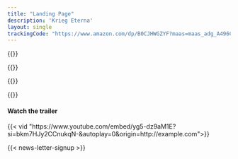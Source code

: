 ```yaml
---
title: "Landing Page"
description: 'Krieg Eterna'
layout: single
trackingCode: "https://www.amazon.com/dp/B0CJHWGZYF?maas=maas_adg_A496CD4726DD0C73C780550049183CF5_afap_abs&ref_=aa_maas&tag=maas"
---
```



{{<product-showcase-section>}}

{{<card-gallery-section>}}

{{<review-showcase-section>}}

{{<slanted-section>}}
<section class="no-gradient">
    <div class="main-section" style="padding-bottom: 1em;">
        <div class="sub-section video-box">
            <div class="title-wrapper">
                <h4>Watch the trailer</h4>
            </div>
            {{< vid  "https://www.youtube.com/embed/yg5-dz9aM1E?si=bkm7HJy2CCnukqN-&autoplay=0&origin=http://example.com">}}
        </div>
    </div>
</section>

<section class="no-gradient">
    {{< news-letter-signup >}}
</section>